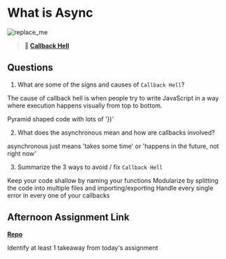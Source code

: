 # What is Async

![replace_me](https://codeworks.blob.core.windows.net/public/assets/img/illustrations/placeholder.svg)

> **📖 [Callback Hell](https://codeworksacademy.com/fs-student-guide/resources/wk4/01-Callbacks)**

## Questions

1. What are some of the signs and causes of `Callback Hell`?

  The cause of callback hell is when people try to write JavaScript in a way where execution happens visually from top to bottom.

  Pyramid shaped code with lots of '})'

2. What does the asynchronous mean and how are callbacks involved?

asynchronous just means 'takes some time' or 'happens in the future, not right now' 


3. Summarize the 3 ways to avoid / fix `Callback Hell`

Keep your code shallow by naming your functions
Modularize by splitting the code into multiple files and importing/exporting
Handle every single error in every one of your callbacks



## Afternoon Assignment Link

**[Repo](https://github.com/zburkard/<ASSIGNMENT_REPO>)**

Identify at least 1 takeaway from today's assignment


